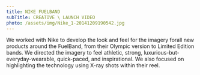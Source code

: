 ```yaml
---
title: NIKE FUELBAND
subTitle: CREATIVE \ LAUNCH VIDEO
photo: /assets/img/Nike_1-20141209190542.jpg
---
```

<p>We worked with Nike to develop the look and feel for the imagery forall new products around the FuelBand, from their Olympic version to Limited Edition bands. We directed the imagery to feel athletic, strong, luxurious-but-everyday-wearable, quick-paced, and inspirational. We also focused on highlighting the technology using X-ray shots within their reel.</p>